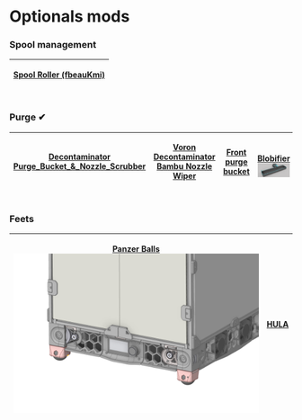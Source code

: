 # Optionals mods

### Spool management



| <p><a href="https://www.printables.com/fr/model/361212-spool-roller-for-2020-extrusion-on-v24">Spool Roller (fbeauKmi)<br><img src="https://camo.githubusercontent.com/0b89070537d1b68c059da26fa533a7ab47f585a614332b89ec4cb6285ea3f5c4/68747470733a2f2f6d656469612e7072696e7461626c65732e636f6d2f6d656469612f7072696e74732f3336313231322f696d616765732f333036303531395f37323762316666322d623165662d346361632d393434342d3266656533383664333965352f7468756d62732f696e736964652f3136303078313230302f6a70672f32303233303130375f3033303631392e77656270" alt=""></a><br></p> |
| ----------------------------------------------------------------------------------------------------------------------------------------------------------------------------------------------------------------------------------------------------------------------------------------------------------------------------------------------------------------------------------------------------------------------------------------------------------------------------------------------------------------------------------------------------------------------- |

### Purge ✔



| <p><a href="https://www.printables.com/fr/model/97976-voron-nozzle-cleaner-purge-bucket">Decontaminator<br>Purge_Bucket_&#x26;_Nozzle_Scrubber<br><img src="https://camo.githubusercontent.com/21cc6e2d948331c004e3c849cda7579b67847ce54110b6600904bb4ae7f09a11/68747470733a2f2f6d656469612e7072696e7461626c65732e636f6d2f6d656469612f636f6d6d656e745f696d616765732f38652f3162346531342d613538322d346132382d626232332d6132623862393437613735322f7468756d62732f696e736964652f363430783438302f6a70672f696d675f333139352e77656270" alt=""></a><br></p> | <p><a href="https://www.printables.com/fr/model/627261-voron-decontaminator-using-bambu-nozzle-wiper/files">Voron Decontaminator<br>Bambu Nozzle Wiper<br><img src="https://camo.githubusercontent.com/448dc01915df457f2e489208fca3dbb7d27a91c2e08626ff197b5ced14248421/68747470733a2f2f6d656469612e7072696e7461626c65732e636f6d2f6d656469612f7072696e74732f3632373236312f696d616765732f343937323032305f33313135376435382d386361312d343862342d626138622d6637323232323166623037615f30343936646635342d336561332d343061642d623139342d3334666439356436343834322f7468756d62732f696e736964652f31323830783936302f6a70672f766f726f6e2d6465636f6e74616d696e61746f722d62616d62752d7769706572312e77656270" alt=""></a><br></p> | <p><a href="https://github.com/falcon14141/Voron_Mods/tree/master/Front%20Purge%20Bucket">Front purge bucket<br><img src="https://github.com/falcon14141/Voron_Mods/raw/master/Front%20Purge%20Bucket/images/bucket350mm.png" alt=""></a><br></p> | <p><a href="https://github.com/Dendrowen/Blobifier">Blobifier<br><img src="https://raw.githubusercontent.com/Dendrowen/Blobifier/main/Pictures/Render_Full.png" alt=""></a><br></p> |
| --------------------------------------------------------------------------------------------------------------------------------------------------------------------------------------------------------------------------------------------------------------------------------------------------------------------------------------------------------------------------------------------------------------------------------------------------------------------------------------------------------------------------------------------------- | ------------------------------------------------------------------------------------------------------------------------------------------------------------------------------------------------------------------------------------------------------------------------------------------------------------------------------------------------------------------------------------------------------------------------------------------------------------------------------------------------------------------------------------------------------------------------------------------------------------------------------------------------------------------------------------------------------------------- | ------------------------------------------------------------------------------------------------------------------------------------------------------------------------------------------------------------------------------------------------- | ----------------------------------------------------------------------------------------------------------------------------------------------------------------------------------- |

### Feets



| <p><a href="https://github.com/VoronDesign/VoronUsers/tree/main/printer_mods/Slidr/PanzerBalls2.4">Panzer Balls<br><img src="https://github.com/VoronDesign/VoronUsers/raw/main/printer_mods/Slidr/PanzerBalls2.4/01-Normal/Panzerballs.png?raw=true" alt=""></a><br></p> | <p><a href="https://makerworld.com/en/models/417509?from=search#profileId-319901">HULA<br><img src="https://camo.githubusercontent.com/a1b3aec71a26f4480a4790450df50a1827b89c8e453c788df1bef014bacbe0f6/68747470733a2f2f6d616b6572776f726c642e62626c6d772e636f6d2f6d616b6572776f726c642f6d6f64656c2f44534d30303030303030303431373530392f64657369676e2f323032342d30342d32365f303030373838646632313934652e706e673f696d6167655f70726f636573733d666f726d61742c77656270" alt=""></a></p> |
| ------------------------------------------------------------------------------------------------------------------------------------------------------------------------------------------------------------------------------------------------------------------------- | ----------------------------------------------------------------------------------------------------------------------------------------------------------------------------------------------------------------------------------------------------------------------------------------------------------------------------------------------------------------------------------------------------------------------------------------------------------------------------------- |
